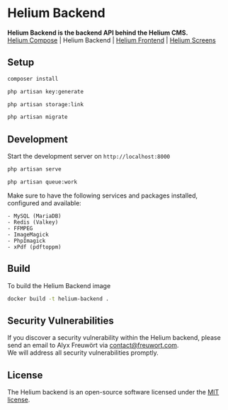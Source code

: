# Helium Backend

**Helium Backend is the backend API behind the Helium CMS.**  
[Helium Compose](https://github.com/freuwort/helium-compose) | Helium Backend | [Helium Frontend](https://github.com/freuwort/helium-frontend) | [Helium Screens](https://github.com/freuwort/helium-screens)

## Setup

```bash
composer install

php artisan key:generate

php artisan storage:link

php artisan migrate
```

## Development

Start the development server on `http://localhost:8000`
```bash
php artisan serve

php artisan queue:work
```

Make sure to have the following services and packages installed, configured and available:
```
- MySQL (MariaDB)
- Redis (Valkey)
- FFMPEG
- ImageMagick
- PhpImagick
- xPdf (pdftoppm)
```

## Build

To build the Helium Backend image
```bash
docker build -t helium-backend .
```

## Security Vulnerabilities

If you discover a security vulnerability within the Helium backend, please send an email to Alyx Freuwört via [contact@freuwort.com](mailto:contact@freuwort.com).  
We will address all security vulnerabilities promptly.

## License

The Helium backend is an open-source software licensed under the [MIT license](https://opensource.org/licenses/MIT).
